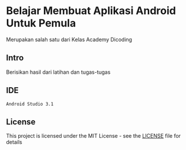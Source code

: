 # Belajar Membuat Aplikasi Android Untuk Pemula
Merupakan salah satu dari Kelas Academy Dicoding

## Intro
Berisikan hasil dari latihan dan tugas-tugas

## IDE

```
Android Studio 3.1
```

## License
This project is licensed under the MIT License - see the [LICENSE](LICENSE) file for details

